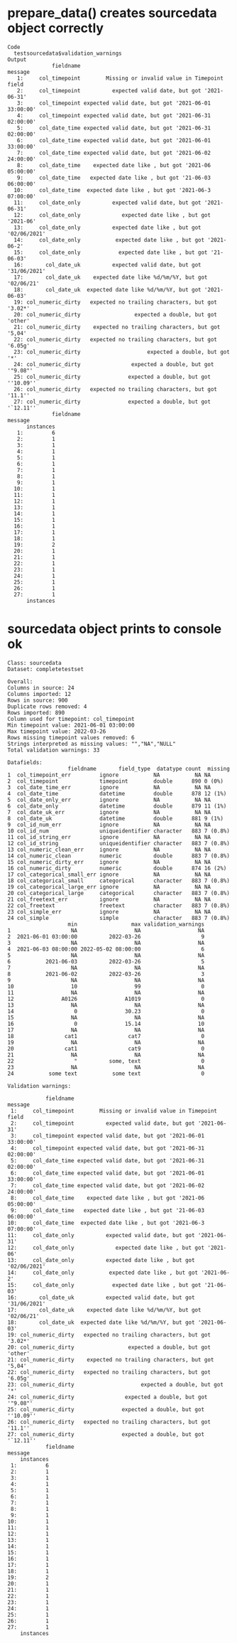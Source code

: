# prepare_data() creates sourcedata object correctly

    Code
      testsourcedata$validation_warnings
    Output
                  fieldname                                            message
       1:     col_timepoint        Missing or invalid value in Timepoint field
       2:     col_timepoint          expected valid date, but got '2021-06-31'
       3:     col_timepoint expected valid date, but got '2021-06-01 33:00:00'
       4:     col_timepoint expected valid date, but got '2021-06-31 02:00:00'
       5:     col_date_time expected valid date, but got '2021-06-31 02:00:00'
       6:     col_date_time expected valid date, but got '2021-06-01 33:00:00'
       7:     col_date_time expected valid date, but got '2021-06-02 24:00:00'
       8:     col_date_time    expected date like , but got '2021-06 05:00:00'
       9:     col_date_time   expected date like , but got '21-06-03 06:00:00'
      10:     col_date_time  expected date like , but got '2021-06-3 07:00:00'
      11:     col_date_only          expected valid date, but got '2021-06-31'
      12:     col_date_only             expected date like , but got '2021-06'
      13:     col_date_only          expected date like , but got '02/06/2021'
      14:     col_date_only           expected date like , but got '2021-06-2'
      15:     col_date_only            expected date like , but got '21-06-03'
      16:       col_date_uk          expected valid date, but got '31/06/2021'
      17:       col_date_uk    expected date like %d/%m/%Y, but got '02/06/21'
      18:       col_date_uk  expected date like %d/%m/%Y, but got '2021-06-03'
      19: col_numeric_dirty   expected no trailing characters, but got '3.02*'
      20: col_numeric_dirty                 expected a double, but got 'other'
      21: col_numeric_dirty    expected no trailing characters, but got '5,04'
      22: col_numeric_dirty   expected no trailing characters, but got '6.05g'
      23: col_numeric_dirty                     expected a double, but got '*'
      24: col_numeric_dirty                expected a double, but got '"9.08"'
      25: col_numeric_dirty               expected a double, but got ''10.09''
      26: col_numeric_dirty   expected no trailing characters, but got '11.1''
      27: col_numeric_dirty               expected a double, but got '`12.11''
                  fieldname                                            message
          instances
       1:         6
       2:         1
       3:         1
       4:         1
       5:         1
       6:         1
       7:         1
       8:         1
       9:         1
      10:         1
      11:         1
      12:         1
      13:         1
      14:         1
      15:         1
      16:         1
      17:         1
      18:         1
      19:         2
      20:         1
      21:         1
      22:         1
      23:         1
      24:         1
      25:         1
      26:         1
      27:         1
          instances

# sourcedata object prints to console ok

    Class: sourcedata
    Dataset: completetestset 
    
    Overall:
    Columns in source: 24 
    Columns imported: 12 
    Rows in source: 900 
    Duplicate rows removed: 4 
    Rows imported: 890 
    Column used for timepoint: col_timepoint 
    Min timepoint value: 2021-06-01 03:00:00 
    Max timepoint value: 2022-03-26 
    Rows missing timepoint values removed: 6 
    Strings interpreted as missing values: "","NA","NULL" 
    Total validation warnings: 33 
    
    Datafields:
                       fieldname       field_type  datatype count  missing
    1  col_timepoint_err         ignore           NA           NA NA      
    2  col_timepoint             timepoint        double      890 0 (0%)  
    3  col_date_time_err         ignore           NA           NA NA      
    4  col_date_time             datetime         double      878 12 (1%) 
    5  col_date_only_err         ignore           NA           NA NA      
    6  col_date_only             datetime         double      879 11 (1%) 
    7  col_date_uk_err           ignore           NA           NA NA      
    8  col_date_uk               datetime         double      881 9 (1%)  
    9  col_id_num_err            ignore           NA           NA NA      
    10 col_id_num                uniqueidentifier character   883 7 (0.8%)
    11 col_id_string_err         ignore           NA           NA NA      
    12 col_id_string             uniqueidentifier character   883 7 (0.8%)
    13 col_numeric_clean_err     ignore           NA           NA NA      
    14 col_numeric_clean         numeric          double      883 7 (0.8%)
    15 col_numeric_dirty_err     ignore           NA           NA NA      
    16 col_numeric_dirty         numeric          double      874 16 (2%) 
    17 col_categorical_small_err ignore           NA           NA NA      
    18 col_categorical_small     categorical      character   883 7 (0.8%)
    19 col_categorical_large_err ignore           NA           NA NA      
    20 col_categorical_large     categorical      character   883 7 (0.8%)
    21 col_freetext_err          ignore           NA           NA NA      
    22 col_freetext              freetext         character   883 7 (0.8%)
    23 col_simple_err            ignore           NA           NA NA      
    24 col_simple                simple           character   883 7 (0.8%)
                       min                 max validation_warnings
    1                   NA                  NA                  NA
    2  2021-06-01 03:00:00          2022-03-26                   9
    3                   NA                  NA                  NA
    4  2021-06-03 08:00:00 2022-05-02 08:00:00                   6
    5                   NA                  NA                  NA
    6           2021-06-03          2022-03-26                   5
    7                   NA                  NA                  NA
    8           2021-06-02          2022-03-26                   3
    9                   NA                  NA                  NA
    10                  10                  99                   0
    11                  NA                  NA                  NA
    12               A0126               A1019                   0
    13                  NA                  NA                  NA
    14                   0               30.23                   0
    15                  NA                  NA                  NA
    16                   0               15.14                  10
    17                  NA                  NA                  NA
    18                cat1                cat7                   0
    19                  NA                  NA                  NA
    20                cat1                cat9                   0
    21                  NA                  NA                  NA
    22                   "          some, text                   0
    23                  NA                  NA                  NA
    24           some text           some text                   0
    
    Validation warnings:
    
                fieldname                                            message
     1:     col_timepoint        Missing or invalid value in Timepoint field
     2:     col_timepoint          expected valid date, but got '2021-06-31'
     3:     col_timepoint expected valid date, but got '2021-06-01 33:00:00'
     4:     col_timepoint expected valid date, but got '2021-06-31 02:00:00'
     5:     col_date_time expected valid date, but got '2021-06-31 02:00:00'
     6:     col_date_time expected valid date, but got '2021-06-01 33:00:00'
     7:     col_date_time expected valid date, but got '2021-06-02 24:00:00'
     8:     col_date_time    expected date like , but got '2021-06 05:00:00'
     9:     col_date_time   expected date like , but got '21-06-03 06:00:00'
    10:     col_date_time  expected date like , but got '2021-06-3 07:00:00'
    11:     col_date_only          expected valid date, but got '2021-06-31'
    12:     col_date_only             expected date like , but got '2021-06'
    13:     col_date_only          expected date like , but got '02/06/2021'
    14:     col_date_only           expected date like , but got '2021-06-2'
    15:     col_date_only            expected date like , but got '21-06-03'
    16:       col_date_uk          expected valid date, but got '31/06/2021'
    17:       col_date_uk    expected date like %d/%m/%Y, but got '02/06/21'
    18:       col_date_uk  expected date like %d/%m/%Y, but got '2021-06-03'
    19: col_numeric_dirty   expected no trailing characters, but got '3.02*'
    20: col_numeric_dirty                 expected a double, but got 'other'
    21: col_numeric_dirty    expected no trailing characters, but got '5,04'
    22: col_numeric_dirty   expected no trailing characters, but got '6.05g'
    23: col_numeric_dirty                     expected a double, but got '*'
    24: col_numeric_dirty                expected a double, but got '"9.08"'
    25: col_numeric_dirty               expected a double, but got ''10.09''
    26: col_numeric_dirty   expected no trailing characters, but got '11.1''
    27: col_numeric_dirty               expected a double, but got '`12.11''
                fieldname                                            message
        instances
     1:         6
     2:         1
     3:         1
     4:         1
     5:         1
     6:         1
     7:         1
     8:         1
     9:         1
    10:         1
    11:         1
    12:         1
    13:         1
    14:         1
    15:         1
    16:         1
    17:         1
    18:         1
    19:         2
    20:         1
    21:         1
    22:         1
    23:         1
    24:         1
    25:         1
    26:         1
    27:         1
        instances

